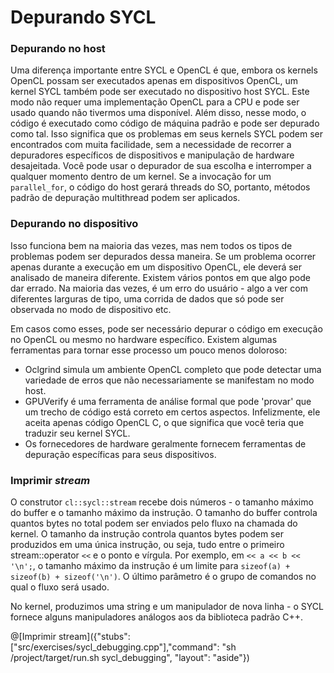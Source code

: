 # Depurando SYCL

### Depurando no host

Uma diferença importante entre SYCL e OpenCL é que, embora os kernels OpenCL possam ser executados apenas em dispositivos OpenCL, um kernel SYCL também pode ser executado no dispositivo host SYCL. Este modo não requer uma implementação OpenCL para a CPU e pode ser usado quando não tivermos uma disponível. Além disso, nesse modo, o código é executado como código de máquina padrão e pode ser depurado como tal. Isso significa que os problemas em seus kernels SYCL podem ser encontrados com muita facilidade, sem a necessidade de recorrer a depuradores específicos de dispositivos e manipulação de hardware desajeitada. Você pode usar o depurador de sua escolha e interromper a qualquer momento dentro de um kernel. Se a invocação for um `parallel_for`, o código do host gerará threads do SO, portanto, métodos padrão de depuração multithread podem ser aplicados.

### Depurando no dispositivo

Isso funciona bem na maioria das vezes, mas nem todos os tipos de problemas podem ser depurados dessa maneira. Se um problema ocorrer apenas durante a execução em um dispositivo OpenCL, ele deverá ser analisado de maneira diferente. Existem vários pontos em que algo pode dar errado. Na maioria das vezes, é um erro do usuário - algo a ver com diferentes larguras de tipo, uma corrida de dados que só pode ser observada no modo de dispositivo etc.

Em casos como esses, pode ser necessário depurar o código em execução no OpenCL ou mesmo no hardware específico. Existem algumas ferramentas para tornar esse processo um pouco menos doloroso:
* Oclgrind simula um ambiente OpenCL completo que pode detectar uma variedade de erros que não necessariamente se manifestam no modo host.
* GPUVerify é uma ferramenta de análise formal que pode 'provar' que um trecho de código está correto em certos aspectos. Infelizmente, ele aceita apenas código OpenCL C, o que significa que você teria que traduzir seu kernel SYCL.
* Os fornecedores de hardware geralmente fornecem ferramentas de depuração específicas para seus dispositivos.

### Imprimir _stream_

O construtor `cl::sycl::stream` recebe dois números - o tamanho máximo do buffer e o tamanho máximo da instrução. O tamanho do buffer controla quantos bytes no total podem ser enviados pelo fluxo na chamada do kernel. O tamanho da instrução controla quantos bytes podem ser produzidos em uma única instrução, ou seja, tudo entre o primeiro stream::operator `<<` e o ponto e vírgula. Por exemplo, em `<< a << b << '\n';`, o tamanho máximo da instrução é um limite para `sizeof(a) + sizeof(b) + sizeof('\n')`. O último parâmetro é o grupo de comandos no qual o fluxo será usado.

No kernel, produzimos uma string e um manipulador de nova linha - o SYCL fornece alguns manipuladores análogos aos da biblioteca padrão C++.

@[Imprimir stream]({"stubs": ["src/exercises/sycl_debugging.cpp"],"command": "sh /project/target/run.sh sycl_debugging", "layout": "aside"})
